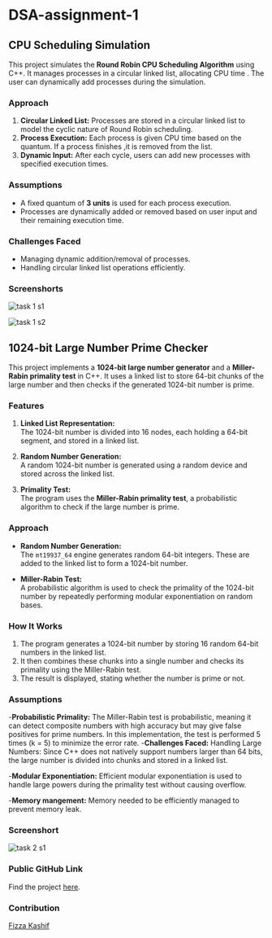 # DSA-assignment-1

## CPU Scheduling Simulation

This project simulates the **Round Robin CPU Scheduling Algorithm** using C++. It manages processes in a circular linked list, allocating CPU time . The user can dynamically add processes during the simulation.

### Approach

1. **Circular Linked List:** Processes are stored in a circular linked list to model the cyclic nature of Round Robin scheduling.
2. **Process Execution:** Each process is given CPU time based on the quantum. If a process finishes ,it is removed from the list.
3. **Dynamic Input:** After each cycle, users can add new processes with specified execution times.

### Assumptions

- A fixed quantum of **3 units** is used for each process execution.
- Processes are dynamically added or removed based on user input and their remaining execution time.

### Challenges Faced

- Managing dynamic addition/removal of processes.
- Handling circular linked list operations efficiently.

 ### Screenshorts
 ![task 1 s1](https://github.com/user-attachments/assets/f3344056-b385-478a-8387-8a83a2e0003f)

![task 1 s2](https://github.com/user-attachments/assets/7d7821df-7df5-41e6-86f5-1eef8fc2f58b)


## 1024-bit Large Number Prime Checker

This project implements a **1024-bit large number generator** and a **Miller-Rabin primality test** in C++. It uses a linked list to store 64-bit chunks of the large number and then checks if the generated 1024-bit number is prime.

### Features

1. **Linked List Representation:**  
   The 1024-bit number is divided into 16 nodes, each holding a 64-bit segment, and stored in a linked list.
   
2. **Random Number Generation:**  
   A random 1024-bit number is generated using a random device and stored across the linked list.

3. **Primality Test:**  
   The program uses the **Miller-Rabin primality test**, a probabilistic algorithm to check if the large number is prime.

### Approach
  
- **Random Number Generation:**  
  The `mt19937_64` engine generates random 64-bit integers. These are added to the linked list to form a 1024-bit number.
  
- **Miller-Rabin Test:**  
  A probabilistic algorithm is used to check the primality of the 1024-bit number by repeatedly performing modular exponentiation on random bases.

### How It Works

1. The program generates a 1024-bit number by storing 16 random 64-bit numbers in the linked list.
2. It then combines these chunks into a single number and checks its primality using the Miller-Rabin test.
3. The result is displayed, stating whether the number is prime or not.

### Assumptions
-**Probabilistic Primality:**
The Miller-Rabin test is probabilistic, meaning it can detect composite numbers with high accuracy but may give false positives for prime numbers. In this implementation, the test is performed 5 times (k = 5) to minimize the error rate.
-**Challenges Faced:**
Handling Large Numbers:
Since C++ does not natively support numbers larger than 64 bits, the large number is divided into chunks and stored in a linked list.

-**Modular Exponentiation:**
Efficient modular exponentiation is used to handle large powers during the primality test without causing overflow.

-**Memory mangement:**
Memory needed to be efficiently managed to prevent memory leak.

### Screenshort
![task 2 s1](https://github.com/user-attachments/assets/8a08a0e7-e266-4052-8ce8-0572deac5ce9)

### Public GitHub Link

Find the project [here](https://github.com/fizza49/DSA-assignment-1.git).

### Contribution
[Fizza Kashif](https://github.com/fizza49)
